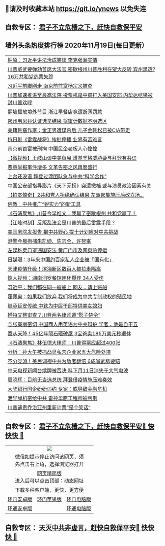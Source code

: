 ## 📩请及时收藏本站 https://git.io/ynews 以免失连</a>
## 自救专区： [君子不立危樯之下，赶快自救保平安 ](https://github.com/pwgy/td/blob/master/README.md)

## 墙外头条热度排行榜 2020年11月19日(每日更新）

 <table>
<tr><td colspan="2" align="left"><a href="https://xdhugfd.azureedge.net/?name=c1246858&key=lozsvlrebzjnbcfk&from=gy2">钟原：习近平讲法治成笑谈 李克强漏实情</a></td></tr>
<tr><td colspan="2" align="left"><a href="https://xdhugfd.azureedge.net/?name=c1246879&key=lozsvlrebzjnbcfk&from=gy2">川普威武要弹劾首席大法官 密歇根州川普胜利在望大反转 宾州黑透?16万共和党选票失踪</a></td></tr>
<tr><td colspan="2" align="left"><a href="https://xdhugfd.azureedge.net/?name=c1246817&key=lozsvlrebzjnbcfk&from=gy2">习近平前脚刚走 南京前首富杨宗义被查</a></td></tr>
<tr><td colspan="2" align="left"><a href="https://xdhugfd.azureedge.net/?name=c1246846&key=lozsvlrebzjnbcfk&from=gy2">川普加速推进至最高法院 投票机是中资打入美国安部 内华达结果被封川普欢呼</a></td></tr>
<tr><td colspan="2" align="left"><a href="https://xdhugfd.azureedge.net/?name=c1246884&key=lozsvlrebzjnbcfk&from=gy2">翻墙播放境外节目 浙江早餐店竟遭断网罚款</a></td></tr>
<tr><td colspan="2" align="left"><a href="https://xdhugfd.azureedge.net/?name=c1246885&key=lozsvlrebzjnbcfk&from=gy2">密州韦恩县认证选举结果 将审计数据不明选区</a></td></tr>
<tr><td colspan="2" align="left"><a href="https://xdhugfd.azureedge.net/?name=c1246819&key=lozsvlrebzjnbcfk&from=gy2">美籍韩裔作家：金正男遭谋杀后 儿子金韩松已被CIA带走</a></td></tr>
<tr><td colspan="2" align="left"><a href="https://xdhugfd.azureedge.net/?name=c1246882&key=lozsvlrebzjnbcfk&from=gy2">抗日剧《雷霆战将》挨批停播 业界有苦难言</a></td></tr>
<tr><td colspan="2" align="left"><a href="https://xdhugfd.azureedge.net/?name=c1246834&key=lozsvlrebzjnbcfk&from=gy2">南京前首富被刑拘 中国民企老板人心惶惶</a></td></tr>
<tr><td colspan="2" align="left"><a href="https://xdhugfd.azureedge.net/?name=c1246890&key=lozsvlrebzjnbcfk&from=gy2">【微视频】王岐山谈中美贸易 遭基辛格威胁要与拜登有共识</a></td></tr>
<tr><td colspan="2" align="left"><a href="https://xdhugfd.azureedge.net/?name=c1246853&key=lozsvlrebzjnbcfk&from=gy2">恶意举报事件增多 文革告密之风再度盛行</a></td></tr>
<tr><td colspan="2" align="left"><a href="https://xdhugfd.azureedge.net/?name=c1246866&key=lozsvlrebzjnbcfk&from=gy2">上台还没谱 拜登过渡团队急与中共“科学合作”</a></td></tr>
<tr><td colspan="2" align="left"><a href="https://xdhugfd.azureedge.net/?name=c1246844&key=lozsvlrebzjnbcfk&from=gy2">中国公安部指导影片《天下无拐》突遭撤档 或与演员政治因素有关</a></td></tr>
<tr><td colspan="2" align="left"><a href="https://xdhugfd.azureedge.net/?name=c1246829&key=lozsvlrebzjnbcfk&from=gy2">【拍案惊奇】2共和党人拒绝确认结果 左派密集施压后改立场...</a></td></tr>
<tr><td colspan="2" align="left"><a href="https://xdhugfd.azureedge.net/?name=c1246878&key=lozsvlrebzjnbcfk&from=gy2">佛教：中共推广“锐实力”的新工具</a></td></tr>
<tr><td colspan="2" align="left"><a href="https://xdhugfd.azureedge.net/?name=c1246840&key=lozsvlrebzjnbcfk&from=gy2">《石涛聚焦》川普今早推文：我赢了密歇根州 共和党赢了！</a></td></tr>
<tr><td colspan="2" align="left"><a href="https://xdhugfd.azureedge.net/?name=c1246830&key=lozsvlrebzjnbcfk&from=gy2">【江峰时刻】反叛乱法会是川普的最后雷霆手段？</a></td></tr>
<tr><td colspan="2" align="left"><a href="https://xdhugfd.azureedge.net/?name=c1246864&key=lozsvlrebzjnbcfk&from=gy2">美国务院发报告 揭中共野心 提十计划应对中共挑战</a></td></tr>
<tr><td colspan="2" align="left"><a href="https://xdhugfd.azureedge.net/?name=c1246865&key=lozsvlrebzjnbcfk&from=gy2">港警今晨拘捕朱凯廸、陈志全、许智峯</a></td></tr>
<tr><td colspan="2" align="left"><a href="https://xdhugfd.azureedge.net/?name=c1246883&key=lozsvlrebzjnbcfk&from=gy2">左媒称卖口罩违国安法 黄厂门市及网页急停运</a></td></tr>
<tr><td colspan="2" align="left"><a href="https://xdhugfd.azureedge.net/?name=c1246832&key=lozsvlrebzjnbcfk&from=gy2">日媒曝：3年来中国约百家私人企业被「国有化」</a></td></tr>
<tr><td colspan="2" align="left"><a href="https://xdhugfd.azureedge.net/?name=c1246863&key=lozsvlrebzjnbcfk&from=gy2">天津疫情升级！滨海新区数百人被拉走隔离</a></td></tr>
<tr><td colspan="2" align="left"><a href="https://xdhugfd.azureedge.net/?name=c1246861&key=lozsvlrebzjnbcfk&from=gy2">惊人视频：湖南汨罗餐馆连环爆炸 34人受伤</a></td></tr>
<tr><td colspan="2" align="left"><a href="https://xdhugfd.azureedge.net/?name=c1246860&key=lozsvlrebzjnbcfk&from=gy2">习近平：我们都在同一艘船上 网友：请上贼船</a></td></tr>
<tr><td colspan="2" align="left"><a href="https://xdhugfd.azureedge.net/?name=c1246850&key=lozsvlrebzjnbcfk&from=gy2">蓬佩奥：如果我们放弃 我们将成为中共专制政权的殖民地</a></td></tr>
<tr><td colspan="2" align="left"><a href="https://xdhugfd.azureedge.net/?name=c1246889&key=lozsvlrebzjnbcfk&from=gy2">继承延安传统 中铁为中层干部特供美女媳妇</a></td></tr>
<tr><td colspan="2" align="left"><a href="https://xdhugfd.azureedge.net/?name=c1246880&key=lozsvlrebzjnbcfk&from=gy2">推特又祭审查？川普两名律师遭“影子禁令”</a></td></tr>
<tr><td colspan="2" align="left"><a href="https://xdhugfd.azureedge.net/?name=c1246862&key=lozsvlrebzjnbcfk&from=gy2">与张高丽密切 中国商人用英语为中共辩护 学者：他是自干五</a></td></tr>
<tr><td colspan="2" align="left"><a href="https://xdhugfd.azureedge.net/?name=c1246896&key=lozsvlrebzjnbcfk&from=gy2">喜从天降！45亿年陨石砸破屋 3宝爸卖185万美元秒退休</a></td></tr>
<tr><td colspan="2" align="left"><a href="https://xdhugfd.azureedge.net/?name=c1246839&key=lozsvlrebzjnbcfk&from=gy2">《石涛聚焦》林伍德大律师：川普得票应超过400张</a></td></tr>
<tr><td colspan="2" align="left"><a href="https://xdhugfd.azureedge.net/?name=c1246849&key=lozsvlrebzjnbcfk&from=gy2">分析：孙大午被抓凸显私营企业家五大危险处境</a></td></tr>
<tr><td colspan="2" align="left"><a href="https://xdhugfd.azureedge.net/?name=c1246831&key=lozsvlrebzjnbcfk&from=gy2">不分党派！美民调视中共为敌者翻倍 6成喊武肺要赔</a></td></tr>
<tr><td colspan="2" align="left"><a href="https://xdhugfd.azureedge.net/?name=c1246842&key=lozsvlrebzjnbcfk&from=gy2">中天电视新闻台续牌被否决 料下月11日消失于大气电波</a></td></tr>
<tr><td colspan="2" align="left"><a href="https://xdhugfd.azureedge.net/?name=c1246838&key=lozsvlrebzjnbcfk&from=gy2">周晓辉：目前无当选总统 拜登借疫情施压难奏效</a></td></tr>
<tr><td colspan="2" align="left"><a href="https://xdhugfd.azureedge.net/?name=c1246847&key=lozsvlrebzjnbcfk&from=gy2">大陆银行国企纷纷违约 专家：或导致金融危机</a></td></tr>
<tr><td colspan="2" align="left"><a href="https://xdhugfd.azureedge.net/?name=c1246828&key=lozsvlrebzjnbcfk&from=gy2">泄导弹机密给中共 雷神华裔工程师被判刑</a></td></tr>
<tr><td colspan="2" align="left"><a href="https://xdhugfd.azureedge.net/?name=c1246894&key=lozsvlrebzjnbcfk&from=gy2">川普谴责乔治亚州重新计票“是个笑话”</a></td></tr>

</table>

 ## 自救专区： [君子不立危樯之下，赶快自救保平安🍎 快快快 📩](https://github.com/pwgy/td/blob/master/README.md)
 
<table>
  <tr>
    <td colspan="3" align="center"><img src="https://cdn.jsdelivr.net/gh/opipe/up/oGate65.jpg"/></td>
  </tr>
  <tr>
    <td colspan="3" align="center">微信如提示停止访问该网页，须<br/>先点击右上角，选择浏览器打开</td>
  <tr>
  <tr>
    <td colspan="3" align="center"><a href="https://gitcdn.xyz/cdn/otiny/up/master/show005.htm">网页精简版</a><br/>进入后可以点击顶部：动态网址</td>
  </tr>
  <tr>
    <td colspan="3" align="center">下载多种客户端，更快，更方便</td>
  <tr>
  <tr>
    <td align="center"><a href="https://cdn.jsdelivr.net/gh/opipe/up/oGatea.apk">环门安卓版</a></td>
    <td align="center"><a href="https://x.co/odisk">环门苹果版</a></td>
    <td align="center"><a href="https://cdn.jsdelivr.net/gh/opipe/up/oGate.zip">环门电脑版</a></td>
  </tr>
  <tr>
    <td align="center"><a href="https://cdn.jsdelivr.net/gh/opipe/up/oPipe.apk">环通安卓版</a></td>
    <td align="center"></td>
    <td align="center"><a href="https://raw.githubusercontent.com/opipe/up/master/oPipe.zip">环通电脑版</a></td>
  </tr>
  
</table>


 ## 自救专区： [天灭中共非虚言，赶快自救保平安🍎 快快快 📩](https://github.com/pwgy/td/blob/master/README.md)

